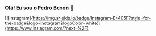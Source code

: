 ### Olá! Eu sou o Pedro Bonon 👋
[![instagram]{https://img.shields.io/badge/Instagram-E4405F?style=for-the-badge&logo=instagram&logoColor=white}](https://www.instagram.com/?next=%2F)
